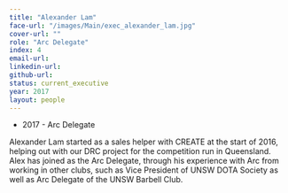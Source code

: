 ```yaml
---
title: "Alexander Lam"
face-url: "/images/Main/exec_alexander_lam.jpg"
cover-url: ""
role: "Arc Delegate"
index: 4
email-url:
linkedin-url:
github-url:
status: current_executive
year: 2017
layout: people
---
```

- 2017 - Arc Delegate

Alexander Lam started as a sales helper with CREATE at the start of 2016, helping out with our DRC project for the competition run in Queensland. Alex has joined as the Arc Delegate, through his experience with Arc from working in other clubs, such as Vice President of UNSW DOTA Society as well as Arc Delegate of the UNSW Barbell Club.